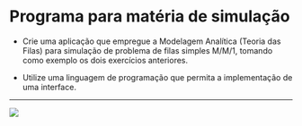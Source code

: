Programa para matéria de simulação
===============================================

- Crie uma aplicação que empregue a Modelagem Analítica (Teoria das Filas) para
simulação de problema de filas simples M/M/1, tomando como exemplo os dois
exercícios anteriores.

- Utilize uma linguagem de programação que permita a implementação de uma interface.

--------------------
 ![](https://github.com/jacksonn455/Simulacao/blob/master/img1.png)
